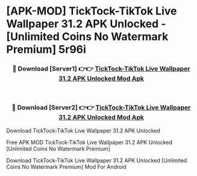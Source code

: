 # [APK-MOD] TickTock-TikTok Live Wallpaper 31.2 APK Unlocked - [Unlimited Coins No Watermark Premium] 5r96i



<div align="center">
<h3>🔴 Download [Server1] 👉👉 <a href="https://momento.my/?title=TickTock-TikTok_Live_Wallpaper_31.2_APK_Unlocked">TickTock-TikTok Live Wallpaper 31.2 APK Unlocked Mod Apk</a></h3><br>

<h3>🔴 Download [Server2] 👉👉 <a href="https://momento.my/?title=TickTock-TikTok_Live_Wallpaper_31.2_APK_Unlocked">TickTock-TikTok Live Wallpaper 31.2 APK Unlocked Mod Apk</a></h3>
</div>



Download TickTock-TikTok Live Wallpaper 31.2 APK Unlocked 

Free APK MOD TickTock-TikTok Live Wallpaper 31.2 APK Unlocked [Unlimited Coins No Watermark Premium]

Download TickTock-TikTok Live Wallpaper 31.2 APK Unlocked [Unlimited Coins No Watermark Premium] Mod For Android
